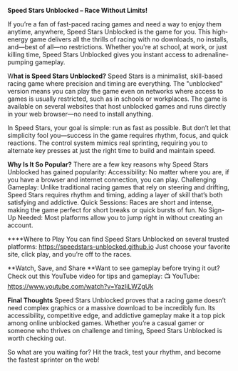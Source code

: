 **Speed Stars Unblocked – Race Without Limits!**

If you’re a fan of fast-paced racing games and need a way to enjoy them anytime, anywhere, Speed Stars Unblocked is the game for you. This high-energy game delivers all the thrills of racing with no downloads, no installs, and—best of all—no restrictions. Whether you're at school, at work, or just killing time, Speed Stars Unblocked gives you instant access to adrenaline-pumping gameplay.

W**hat is Speed Stars Unblocked?**
Speed Stars is a minimalist, skill-based racing game where precision and timing are everything. The "unblocked" version means you can play the game even on networks where access to games is usually restricted, such as in schools or workplaces. The game is available on several websites that host unblocked games and runs directly in your web browser—no need to install anything.

In Speed Stars, your goal is simple: run as fast as possible. But don’t let that simplicity fool you—success in the game requires rhythm, focus, and quick reactions. The control system mimics real sprinting, requiring you to alternate key presses at just the right time to build and maintain speed.

**Why Is It So Popular?**
There are a few key reasons why Speed Stars Unblocked has gained popularity:
Accessibility: No matter where you are, if you have a browser and internet connection, you can play.
Challenging Gameplay: Unlike traditional racing games that rely on steering and drifting, Speed Stars requires rhythm and timing, adding a layer of skill that’s both satisfying and addictive.
Quick Sessions: Races are short and intense, making the game perfect for short breaks or quick bursts of fun.
No Sign-Up Needed: Most platforms allow you to jump right in without creating an account.

****Where to Play
You can find Speed Stars Unblocked on several trusted platforms:
https://speedstars-unblocked.github.io
Just choose your favorite site, click play, and you’re off to the races.

**Watch, Save, and Share
**Want to see gameplay before trying it out? Check out this YouTube video for tips and gameplay:
📺 YouTube: https://www.youtube.com/watch?v=YazIiLWZgUk

**Final Thoughts**
Speed Stars Unblocked proves that a racing game doesn’t need complex graphics or a massive download to be incredibly fun. Its accessibility, competitive edge, and addictive gameplay make it a top pick among online unblocked games. Whether you’re a casual gamer or someone who thrives on challenge and timing, Speed Stars Unblocked is worth checking out.

So what are you waiting for? Hit the track, test your rhythm, and become the fastest sprinter on the web!
